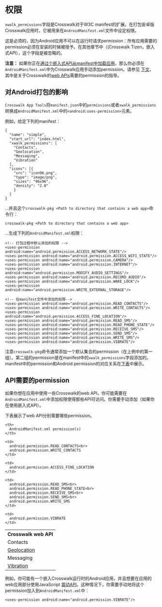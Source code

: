 # 权限

`xwalk_permissions`字段是Crosswalk对于W3C manifest的扩展。在打包安卓版Crosswalk应用时，它被用来在`AndroidManifest.xml`文件中设定权限。

这是必须的，因为Android应用不可以在运行时请求permission：所有应用需要的permission必须在安装的时候被授予。在其他章节中（(Crosswalk Tizen，嵌入式API），这个字段是被忽略的。

**注意：** 如果你正在[通过个嵌入式API从manifest中加载应用](/documentation/manifest/using_the_manifest.html#Load-an-application-into-an-embedded-Crosswalk)，那么你必须在`AndroidManifest.xml`中为Crosswalk应用手动添加permission。请参见 [下文](#Permissions-required-by-API)，其中是关于Crosswalk的[web APIs](/documentation/apis/web_apis.html)需要的permission的指导。

<h2 id="Effect-on-Android-packaging">对Android打包的影响</h2>

`Crosswalk App Tools`将`manifest.json`中的`permissions`或者`xwalk_permissions`转换成`AndroidManifest.xml`中的`<android:uses-permission>`元素。

例如，给定下列的manifest：

    {
      "name": "simple",
      "start_url": "index.html",
      "xwalk_permissions": [
        "Contacts",
        "Geolocation",
        "Messaging",
        "Vibration"
      ],
      "icons": [{
        "src": "icon96.png",
        "type": "image/png",
        "sizes": "96x96",
        "density": "2.0"
        }
      ]
    }

...并且这个`crosswalk-pkg <Path to directory that contains a web app>`命令行：

    crosswalk-pkg <Path to directory that contains a web app>

...生成下列的`AndroidManifest.xml`权限：

    <!-- 打包过程中默认添加的权限 -->
    <uses-permission android:name="android.permission.ACCESS_NETWORK_STATE"/>
    <uses-permission android:name="android.permission.ACCESS_WIFI_STATE"/>
    <uses-permission android:name="android.permission.CAMERA"/>
    <uses-permission android:name="android.permission.INTERNET"/>
    <uses-permission android:name="android.permission.MODIFY_AUDIO_SETTINGS"/>
    <uses-permission android:name="android.permission.RECORD_AUDIO"/>
    <uses-permission android:name="android.permission.WAKE_LOCK"/>
    <uses-permission android:name="android.permission.WRITE_EXTERNAL_STORAGE"/>

    <!-- 在manifest文件中添加的权限-->
    <uses-permission android:name="android.permission.READ_CONTACTS"/>
    <uses-permission android:name="android.permission.WRITE_CONTACTS"/>
    <uses-permission android:name="android.permission.ACCESS_FINE_LOCATION"/>
    <uses-permission android:name="android.permission.READ_SMS"/>
    <uses-permission android:name="android.permission.READ_PHONE_STATE"/>
    <uses-permission android:name="android.permission.RECEIVE_SMS"/>
    <uses-permission android:name="android.permission.SEND_SMS"/>
    <uses-permission android:name="android.permission.WRITE_SMS"/>
    <uses-permission android:name="android.permission.VIBRATE"/>

注意`crosswalk-pkg`命令通常添加一个默认集合的permission（在上例中的第一组）。第二组的permission是在manifest中的`xwalk_permissions`字段添加的。manifest中的permission和Android permission的对应关系在[下表](#Permissions-required-by-API)中展示。

<h2 id="Permissions-required-by-API">API需要的permission</h2>

如果你想在应用中使用一些Crosswalk的web API，你可能需要在`AndroidManifest.xml`中添加权限使得那些API可访问。你需要手动添加（如果你在使用嵌入式API）。

下表展示了web API分别需要哪些permission。

<table>
  <tr>
    <th>
      Crosswalk web API
    </th>

    <th>
      AndroidManifest.xml permission(s)
    </th>
  </tr>

  <tr>
    <td>
      Contacts
    </td>

    <td>
      android.permission.READ_CONTACTS<br>
      android.permission.WRITE_CONTACTS
    </td>
  </tr>

  <tr>
    <td>
      <a href="http://www.w3.org/TR/geolocation-API/">Geolocation</a>
    </td>

    <td>
      android.permission.ACCESS_FINE_LOCATION
    </td>
  </tr>

  <tr>
    <td>
      Messaging
    </td>

    <td>
      android.permission.READ_SMS<br>
      android.permission.READ_PHONE_STATE<br>
      android.permission.RECEIVE_SMS<br>
      android.permission.SEND_SMS<br>
      android.permission.WRITE_SMS
    </td>
  </tr>

  <tr>
    <td>
      <a href="http://www.w3.org/TR/vibration/">Vibration</a>
    </td>

    <td>
      android.permission.VIBRATE
    </td>
  </tr>
</table>

例如，你可能有一个嵌入Crosswalk运行时的Android应用，并且想要在应用的web应用部分使用JavaScript [震动API](http://www.w3.org/TR/vibration/)。这种情况下，你需要手动地将这个permission加入到`AndroidManifest.xml`中：

    <uses-permission android:name="android.permission.VIBRATE"/>
